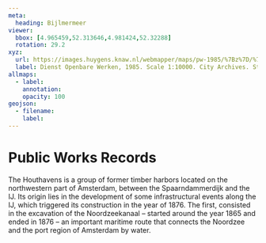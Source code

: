 ```yaml
---
meta:
  heading: Bijlmermeer
viewer:
  bbox: [4.965459,52.313646,4.981424,52.32288]
  rotation: 29.2
xyz:
  url: https://images.huygens.knaw.nl/webmapper/maps/pw-1985/%7Bz%7D/%7Bx%7D/%7By%7D.png
  label: Dienst Openbare Werken, 1985. Scale 1:10000. City Archives. Stadsarchief Amsterdam.
allmaps:
  - label: 
    annotation:
    opacity: 100
geojson:
  - filename:
    label: 
---
```

# Public Works Records
The Houthavens is a group of former timber harbors located on the northwestern part of Amsterdam, between the Spaarndammerdijk and the IJ. Its origin lies in the development of some infrastructural events along the IJ, which triggered its construction in the year of 1876. The first, consisted in the excavation of the Noordzeekanaal – started around the year 1865 and ended in 1876 – an important maritime route that connects the Noordzee and the port region of Amsterdam by water. 
